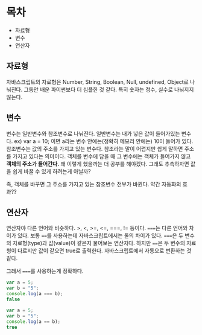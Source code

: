 

# 목차
* 자료형
* 변수
* 연산자

## 자료형
자바스크립트의 자료형은 Number, String, Boolean, Null, undefined, Object로 나눠진다. 그동안 배운 파이썬보다 더 심플한 것 같다. 특히 숫자는 정수, 실수로 나눠지지 않는다. 

## 변수
변수는 일반변수와 참조변수로 나눠진다. 일반변수는 내가 넣은 값이 들어가있는 변수다. ex) var a = 10; 이면 a라는 변수 안에는(정확히 메모리 안에는) 10이 들어가 있다. 
참조변수는 값의 주소를 가지고 있는 변수다. 참조라는 말이 어렵지만 쉽게 말하면 주소를 가지고 있다는 의미이다. 객체를 변수에 담을 때 그 변수에는 객체가 들어가지 않고 **객체의 주소가 들어간다.** 왜 이렇게 했을까는 더 공부를 해야겠다. 그래도 추측하자면 값을 쉽게 바꿀 수 있게 하려는게 아닐까? 

즉, 객체를 바꾸면 그 주소를 가지고 있는 참조변수 전부가 바뀐다. 약간 자동화의 효과?? 

## 연산자
연산자야 다른 언어와 비슷하다. >, <, >=, <=, ===, != 등이다. `===`는 다른 언어와 차이가 있다. 보통 `==`를 사용하는데 자바스크립트에서는 둘의 차이가 있다. `===`은 두 변수의 자료형(type)과 값(value)이 같은지 물어보는 연산자다. 
하지만 `==`은 두 변수의 자료형이 다르지만 값이 같으면 true로 출력한다.
자바스크립트에서 자동으로 변환하는 것 같다. 

그래서 `===`를 사용하는게 정확하다. 

```javascript
var a = 5;
var b = "5";
console.log(a === b);
false 

var a = 5;
var b = "5";
console.log(a == b);
true
```